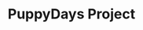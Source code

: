 ---
title: PuppyDays Project
tags: [Game]
style: fill
color: warning
description: Source code of the game <i>PuppyDays</i>
external_url: https://github.com/PuppyGummy/PuppyDaysProject
---